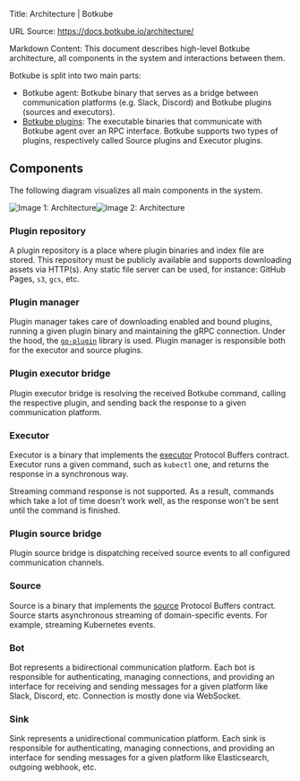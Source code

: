 Title: Architecture | Botkube

URL Source: https://docs.botkube.io/architecture/

Markdown Content:
This document describes high-level Botkube architecture, all components in the system and interactions between them.

Botkube is split into two main parts:

*   Botkube agent: Botkube binary that serves as a bridge between communication platforms (e.g. Slack, Discord) and Botkube plugins (sources and executors).
*   [Botkube plugins](https://docs.botkube.io/plugins/): The executable binaries that communicate with Botkube agent over an RPC interface. Botkube supports two types of plugins, respectively called Source plugins and Executor plugins.

Components[​](#components "Direct link to Components")
------------------------------------------------------

The following diagram visualizes all main components in the system.

![Image 1: Architecture](https://docs.botkube.io/assets/images/arch-light-5dd32e39675b8833f7bcf6cfe2340542.svg#gh-light-mode-only)![Image 2: Architecture](https://docs.botkube.io/assets/images/arch-dark-d40e372bd6c7930979ab40b08b32ebfb.svg#gh-dark-mode-only)

### Plugin repository[​](#plugin-repository "Direct link to Plugin repository")

A plugin repository is a place where plugin binaries and index file are stored. This repository must be publicly available and supports downloading assets via HTTP(s). Any static file server can be used, for instance: GitHub Pages, `s3`, `gcs`, etc.

### Plugin manager[​](#plugin-manager "Direct link to Plugin manager")

Plugin manager takes care of downloading enabled and bound plugins, running a given plugin binary and maintaining the gRPC connection. Under the hood, the [`go-plugin`](https://github.com/hashicorp/go-plugin/) library is used. Plugin manager is responsible both for the executor and source plugins.

### Plugin executor bridge[​](#plugin-executor-bridge "Direct link to Plugin executor bridge")

Plugin executor bridge is resolving the received Botkube command, calling the respective plugin, and sending back the response to a given communication platform.

### Executor[​](#executor "Direct link to Executor")

Executor is a binary that implements the [executor](https://github.com/kubeshop/botkube/blob/main/proto/executor.proto) Protocol Buffers contract. Executor runs a given command, such as `kubectl` one, and returns the response in a synchronous way.

Streaming command response is not supported. As a result, commands which take a lot of time doesn't work well, as the response won't be sent until the command is finished.

### Plugin source bridge[​](#plugin-source-bridge "Direct link to Plugin source bridge")

Plugin source bridge is dispatching received source events to all configured communication channels.

### Source[​](#source "Direct link to Source")

Source is a binary that implements the [source](https://github.com/kubeshop/botkube/blob/main/proto/source.proto) Protocol Buffers contract. Source starts asynchronous streaming of domain-specific events. For example, streaming Kubernetes events.

### Bot[​](#bot "Direct link to Bot")

Bot represents a bidirectional communication platform. Each bot is responsible for authenticating, managing connections, and providing an interface for receiving and sending messages for a given platform like Slack, Discord, etc. Connection is mostly done via WebSocket.

### Sink[​](#sink "Direct link to Sink")

Sink represents a unidirectional communication platform. Each sink is responsible for authenticating, managing connections, and providing an interface for sending messages for a given platform like Elasticsearch, outgoing webhook, etc.
